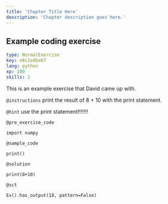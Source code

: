 ```yaml
---
title: 'Chapter Title Here'
description: 'Chapter description goes here.'
---
```


## Example coding exercise

```yaml
type: NormalExercise
key: e8c1edbe67
lang: python
xp: 100
skills: 2
```

This is an example exercise that David came up with.

`@instructions`
print the result of 8 + 10 with the print statement.

`@hint`
use the print statement!!!!!!!

`@pre_exercise_code`
```{python}
import numpy
```

`@sample_code`
```{python}
print()
```

`@solution`
```{python}
print(8+10)
```

`@sct`
```{python}
Ex().has_output(18, pattern=False)
```
